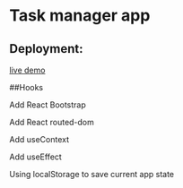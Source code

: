 # Task manager app

## Deployment:

[live demo](http://karol.ssd-linuxpl.com)

##Hooks

 Add React Bootstrap
 
 Add React routed-dom

 Add useContext

 Add useEffect   
 
 Using localStorage to save current app state